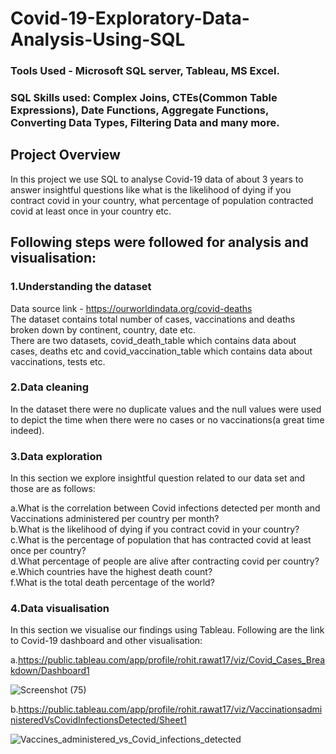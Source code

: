 # Covid-19-Exploratory-Data-Analysis-Using-SQL
  

### Tools Used - Microsoft SQL server, Tableau, MS Excel.
### SQL Skills used: Complex Joins, CTEs(Common Table Expressions), Date Functions, Aggregate Functions, Converting Data Types, Filtering Data and many more.


## Project Overview
In this project we use SQL to analyse Covid-19 data of about 3 years to answer insightful questions like what is the likelihood of dying if you contract covid in your country, what percentage of population contracted covid at least once in your country etc.

## Following steps were followed for analysis and visualisation:

### 1.Understanding the dataset  
Data source link - https://ourworldindata.org/covid-deaths  
The dataset contains total number of cases, vaccinations and deaths broken down by continent, country, date etc.  
There are two datasets, covid_death_table which contains data about cases, deaths etc and covid_vaccination_table which contains data about vaccinations, tests etc.

### 2.Data cleaning
In the dataset there were no duplicate values and the null values were used to depict the time when there were no cases or no vaccinations(a great time indeed).

### 3.Data exploration
In this section we explore insightful question related to our data set and those are as follows:

a.What is the correlation between Covid infections detected per month and Vaccinations administered per country per month?  
b.What is the likelihood of dying if you contract covid in your country?  
c.What is the percentage of population that has contracted covid at least once per country?  
d.What percentage of people are alive after contracting covid per country?  
e.Which countries have the highest death count?  
f.What is the total death percentage of the world?  


### 4.Data visualisation
In this section we visualise our findings using Tableau. Following are the link to Covid-19 dashboard and other visualisation:

a.https://public.tableau.com/app/profile/rohit.rawat17/viz/Covid_Cases_Breakdown/Dashboard1  

![Screenshot (75)](https://user-images.githubusercontent.com/105176764/208199759-ecd05a4a-e4a7-4940-b79f-b1bbdd79e8e1.png)

b.https://public.tableau.com/app/profile/rohit.rawat17/viz/VaccinationsadministeredVsCovidInfectionsDetected/Sheet1  

![Vaccines_administered_vs_Covid_infections_detected](https://user-images.githubusercontent.com/105176764/208199807-682adda3-3838-41cf-a28f-ed8d5532bf9f.png)

